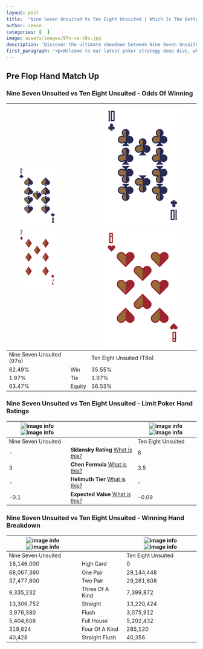 ```yaml
---
layout: post
title:  "Nine Seven Unsuited Vs Ten Eight Unsuited | Which Is The Better Hand In Poker? A Complete Guide"
author: reece
categories: [  ]
image: assets/images/97o-vs-t8o.jpg
description: "Discover the ultimate showdown between Nine Seven Unsuited and Ten Eight Unsuited in poker! Uncover the odds, strategies, and scenarios where one hand triumphs over the other. Get ready to up your poker game with this thrilling analysis."
first_paragraph: "<p>Welcome to our latest poker strategy deep dive, where we're pitting two distinct hands against each other in a high-stakes showdown: Nine Seven Unsuited vs Ten Eight Unsuited.</p><p>In the dynamic world of poker, every decision counts, and knowing which hand holds the upper hand is key to your success at the table.</p><p>In this article, we'll dissect these two hands, explore the scenarios where one dominates the other, and equip you with the knowledge to make strategic choices that can tip the odds in your favor.</p><p>Get ready to unravel the intriguing dynamics of these poker hands and elevate your game to new heights.</p>"
---
```




[comment]: # (sp0)

## Pre Flop Hand Match Up

<div class="table hand-ratings" markdown="1"> 



### Nine Seven Unsuited vs Ten Eight Unsuited - Odds Of Winning


    
| ![image info](assets/images/hand1/9.png) ![image info](assets/images/hand1/7o.png) |  | ![image info](assets/images/hand2/T.png) ![image info](assets/images/hand2/8o.png) |
| -------- | -------- | -------- |
| Nine Seven Unsuited (97o) |  | Ten Eight Unsuited (T8o) |
| 62.49% | Win | 35.55% |
| 1.97% | Tie | 1.97% |
| 63.47% | Equity | 36.53% |




[comment]: # (sp1)



### Nine Seven Unsuited vs Ten Eight Unsuited - Limit Poker Hand Ratings


    
| ![image info](https://www.riverpairs.com/assets/images/hand1/9.png) ![image info](https://www.riverpairs.com/assets/images/hand1/7o.png) |  | ![image info](https://www.riverpairs.com/assets/images/hand2/T.png) ![image info](https://www.riverpairs.com/assets/images/hand2/8o.png) |
| -------- | -------- | -------- |
| Nine Seven Unsuited |  | Ten Eight Unsuited |
| - | **Sklansky Rating** [What is this?](/sklansky-rating-explained) | 8 |
| 3 | **Chen Formula** [What is this?](/chen-formula-explained) | 3.5 |
| - | **Hellmuth Tier** [What is this?](/Hellmuth-tier-explained) | - |
| -0.1 | **Expected Value** [What is this?](/expected-value-explained) | -0.09 |




[comment]: # (sp2)



### Nine Seven Unsuited vs Ten Eight Unsuited - Winning Hand Breakdown


    
| ![image info](https://www.riverpairs.com/assets/images/hand1/9.png) ![image info](https://www.riverpairs.com/assets/images/hand1/7o.png) |  | ![image info](https://www.riverpairs.com/assets/images/hand2/T.png) ![image info](https://www.riverpairs.com/assets/images/hand2/8o.png) |
| -------- | -------- | -------- |
| Nine Seven Unsuited |  | Ten Eight Unsuited |
| 16,146,000 | High Card | 0 |
| 68,067,360 | One Pair | 29,144,448 |
| 37,477,800 | Two Pair | 29,281,608 |
| 9,335,232 | Three Of A Kind | 7,399,872 |
| 13,306,752 | Straight | 13,220,424 |
| 3,976,380 | Flush | 3,075,912 |
| 5,404,608 | Full House | 5,202,432 |
| 319,824 | Four Of A Kind | 285,120 |
| 40,428 | Straight Flush | 40,356 |




[comment]: # (sp3)



</div>

[comment]: # (sp4)



[comment]: # (sp5)


